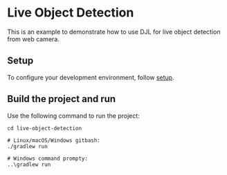 # Live Object Detection

This is an example to demonstrate how to use DJL for live object detection from web camera.

## Setup

To configure your development environment, follow [setup](https://github.com/awslabs/djl/blob/master/docs/development/setup.md#setup-development-environment).

## Build the project and run
Use the following command to run the project:
```
cd live-object-detection

# Linux/macOS/Windows gitbash:
./gradlew run

# Windows command prompty:
..\gradlew run
```
